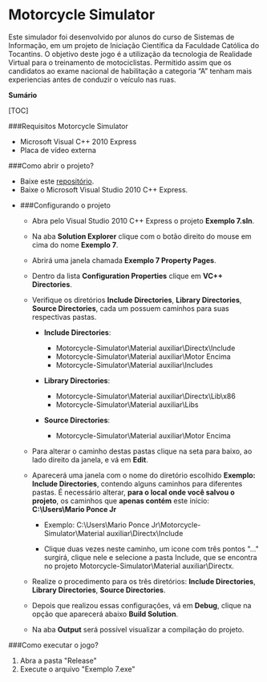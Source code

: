 # Motorcycle Simulator
Este simulador foi desenvolvido por alunos do curso de Sistemas de Informação, em um projeto de Iniciação Científica da Faculdade Católica do Tocantins.  O objetivo deste jogo é a utilização da tecnologia de Realidade Virtual para o treinamento de motociclistas. Permitido assim que os candidatos ao exame nacional de habilitação a categoria “A” tenham mais experiencias antes de conduzir o veículo nas ruas. 

**Sumário**

[TOC]

###Requisitos Motorcycle Simulator
* Microsoft Visual C++ 2010 Express
* Placa de vídeo externa

###Como abrir o projeto?
* Baixe este [repositório](https://github.com/mariojrponce/Motorcycle-Simulator.git).
* Baixe o Microsoft Visual Studio 2010 C++ Express.

- ###Configurando o projeto
	- Abra pelo Visual Studio 2010 C++ Express o projeto **Exemplo 7.sln**.
	
	- Na aba **Solution Explorer** clique com o botão direito do mouse em cima do nome **Exemplo 7**.
	
	- Abrirá uma janela chamada **Exemplo 7 Property Pages**.
	
	- Dentro da lista **Configuration Properties** clique em **VC++ Directories**.
	
	- Verifique os diretórios **Include Directories**, **Library Directories**, **Source Directories**, cada um possuem caminhos para suas respectivas pastas. 
	
		- **Include Directories**: 
			- Motorcycle-Simulator\Material auxiliar\Directx\Include
			- Motorcycle-Simulator\Material auxiliar\Motor Encima
			- Motorcycle-Simulator\Material auxiliar\Includes
			
		- **Library Directories**: 
			- Motorcycle-Simulator\Material auxiliar\Directx\Lib\x86
			- Motorcycle-Simulator\Material auxiliar\Libs
			
		- **Source Directories**:
			- Motorcycle-Simulator\Material auxiliar\Motor Encima
			
	- Para alterar o caminho destas pastas clique na seta para baixo, ao lado direito da janela, e vá em  **Edit**.
	
	- Aparecerá uma janela com o nome do diretório escolhido **Exemplo: Include Directories**, contendo alguns caminhos para diferentes pastas. É necessário alterar, **para o local onde você salvou o projeto**, os caminhos que **apenas contém** este início: **C:\Users\Mario Ponce Jr**
		- Exemplo: C:\Users\Mario Ponce Jr\Motorcycle-Simulator\Material auxiliar\Directx\Include
		
		- Clique duas vezes neste caminho, um icone com três pontos "..." surgirá, clique nele e selecione a pasta Include, que se encontra no projeto Motorcycle-Simulator\Material auxiliar\Directx.
		
	- Realize o procedimento para os três diretórios: **Include Directories**, **Library Directories**, **Source Directories**.
	- Depois que realizou essas configurações, vá em **Debug**, clique na opção que aparecerá abaixo **Build Solution**.
	
	- Na aba **Output** será possível visualizar a compilação do projeto.
	

###Como executar o jogo?
1. Abra a pasta "Release"
1. Execute o arquivo "Exemplo 7.exe"